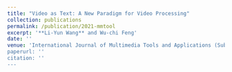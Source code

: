```yaml
---
title: "Video as Text: A New Paradigm for Video Processing"
collection: publications
permalink: /publication/2021-mmtool
excerpt: '**Li-Yun Wang** and Wu-chi Feng'
date: ''
venue: 'International Journal of Multimedia Tools and Applications (Submitted)
paperurl: ''
citation: ''
---
```

